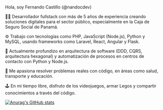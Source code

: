 

Hola, soy Fernando Castillo (@nandocdev)

🧑‍💻 Desarrollador fullstack con más de 5 años de experiencia creando soluciones digitales para el sector público, especialmente en la Caja de Seguro Social de Panamá.

⚙️ Trabajo con tecnologías como PHP, JavaScript (Node.js), Python y MySQL, usando frameworks como Laravel, React, Angular y Flask.

🧱 Actualmente profundizo en arquitectura de software (DDD, CQRS, arquitectura hexagonal) y automatización de procesos en centros de contacto con Python y Node.js.

🚀 Me apasiona resolver problemas reales con código, en áreas como salud, transporte y educación.

🕹️ En mi tiempo libre, disfruto de los videojuegos, armar Legos y compartir conocimientos a través del código.


[![Anurag's GitHub stats](https://github-readme-stats.vercel.app/api?username=nandocdev&theme=transparent)](https://github.com/anuraghazra/github-readme-stats)